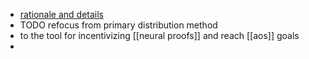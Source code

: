 - [rationale and details](https://github.com/Snedashkovsky/cybergift/tree/main)
- TODO refocus from primary distribution method
- to the tool for incentivizing [[neural proofs]] and reach [[aos]] goals
-